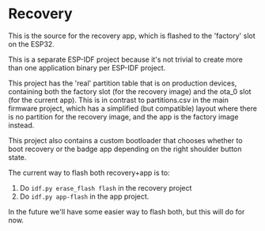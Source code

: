 Recovery
========

This is the source for the recovery app, which is flashed to the 'factory' slot on the ESP32.

This is a separate ESP-IDF project because it's not trivial to create more than
one application binary per ESP-IDF project.

This project has the 'real' partition table that is on production devices, containing both the factory slot (for the recovery image) and the ota_0 slot (for the current app). This is in contrast to partitions.csv in the main firmware project, which has a simplified (but compatible) layout where there is no partition for the recovery image, and the app is the factory image instead.

This project also contains a custom bootloader that chooses whether to boot recovery or the badge app depending on the right shoulder button state.

The current way to flash both recovery+app is to:

  1. Do `idf.py erase_flash flash` in the recovery project
  2. Do `idf.py app-flash` in the app project.

In the future we'll have some easier way to flash both, but this will do for now.
